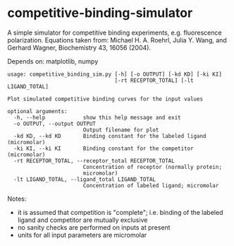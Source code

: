 # competitive-binding-simulator
A simple simulator for competitive binding experiments, e.g. fluorescence polarization.  Equations taken from: Michael H. A. Roehrl, Julia Y. Wang, and Gerhard Wagner, Biochemistry 43, 16056 (2004). 

Depends on: matplotlib, numpy

```
usage: competitive_binding_sim.py [-h] [-o OUTPUT] [-kd KD] [-ki KI]
                                  [-rt RECEPTOR_TOTAL] [-lt LIGAND_TOTAL]

Plot simulated competitive binding curves for the input values

optional arguments:
  -h, --help            show this help message and exit
  -o OUTPUT, --output OUTPUT
                        Output filename for plot
  -kd KD, --kd KD       Binding constant for the labeled ligand (micromolar)
  -ki KI, --ki KI       Binding constant for the competitor (micromolar)
  -rt RECEPTOR_TOTAL, --receptor_total RECEPTOR_TOTAL
                        Concentration of receptor (normally protein;
                        micromolar)
  -lt LIGAND_TOTAL, --ligand_total LIGAND_TOTAL
                        Concentration of labeled ligand; micromolar
```

Notes: 

 - it is assumed that competition is "complete"; i.e. binding of the labeled ligand and competitor are mutually exclusive 
 - no sanity checks are performed on inputs at present
 - units for all input parameters are micromolar 
